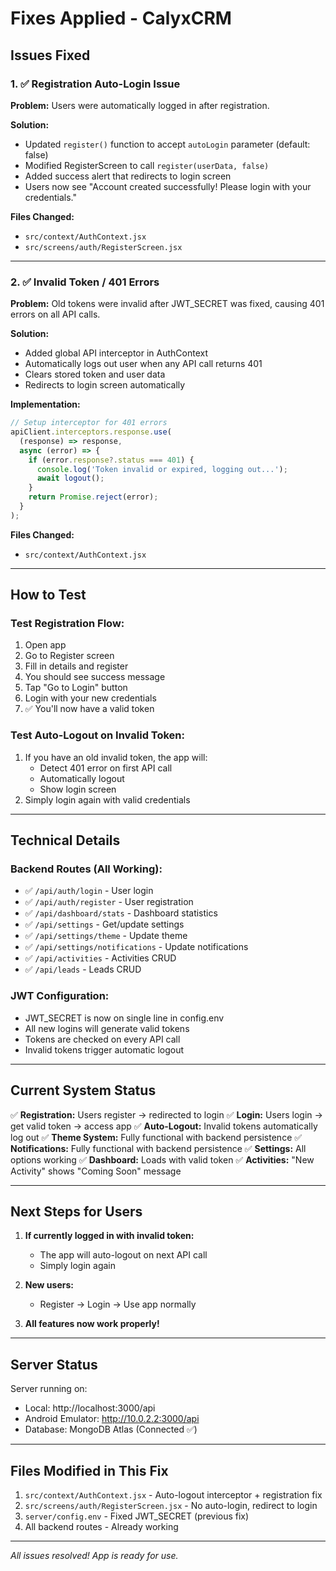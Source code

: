 # Fixes Applied - CalyxCRM

## Issues Fixed

### 1. ✅ Registration Auto-Login Issue
**Problem:** Users were automatically logged in after registration.

**Solution:**
- Updated `register()` function to accept `autoLogin` parameter (default: false)
- Modified RegisterScreen to call `register(userData, false)` 
- Added success alert that redirects to login screen
- Users now see "Account created successfully! Please login with your credentials."

**Files Changed:**
- `src/context/AuthContext.jsx`
- `src/screens/auth/RegisterScreen.jsx`

---

### 2. ✅ Invalid Token / 401 Errors
**Problem:** Old tokens were invalid after JWT_SECRET was fixed, causing 401 errors on all API calls.

**Solution:**
- Added global API interceptor in AuthContext
- Automatically logs out user when any API call returns 401
- Clears stored token and user data
- Redirects to login screen automatically

**Implementation:**
```javascript
// Setup interceptor for 401 errors
apiClient.interceptors.response.use(
  (response) => response,
  async (error) => {
    if (error.response?.status === 401) {
      console.log('Token invalid or expired, logging out...');
      await logout();
    }
    return Promise.reject(error);
  }
);
```

**Files Changed:**
- `src/context/AuthContext.jsx`

---

## How to Test

### Test Registration Flow:
1. Open app
2. Go to Register screen
3. Fill in details and register
4. You should see success message
5. Tap "Go to Login" button
6. Login with your new credentials
7. ✅ You'll now have a valid token

### Test Auto-Logout on Invalid Token:
1. If you have an old invalid token, the app will:
   - Detect 401 error on first API call
   - Automatically logout
   - Show login screen
2. Simply login again with valid credentials

---

## Technical Details

### Backend Routes (All Working):
- ✅ `/api/auth/login` - User login
- ✅ `/api/auth/register` - User registration
- ✅ `/api/dashboard/stats` - Dashboard statistics
- ✅ `/api/settings` - Get/update settings
- ✅ `/api/settings/theme` - Update theme
- ✅ `/api/settings/notifications` - Update notifications
- ✅ `/api/activities` - Activities CRUD
- ✅ `/api/leads` - Leads CRUD

### JWT Configuration:
- JWT_SECRET is now on single line in config.env
- All new logins will generate valid tokens
- Tokens are checked on every API call
- Invalid tokens trigger automatic logout

---

## Current System Status

✅ **Registration:** Users register → redirected to login
✅ **Login:** Users login → get valid token → access app
✅ **Auto-Logout:** Invalid tokens automatically log out
✅ **Theme System:** Fully functional with backend persistence
✅ **Notifications:** Fully functional with backend persistence
✅ **Settings:** All options working
✅ **Dashboard:** Loads with valid token
✅ **Activities:** "New Activity" shows "Coming Soon" message

---

## Next Steps for Users

1. **If currently logged in with invalid token:**
   - The app will auto-logout on next API call
   - Simply login again

2. **New users:**
   - Register → Login → Use app normally

3. **All features now work properly!**

---

## Server Status

Server running on:
- Local: http://localhost:3000/api
- Android Emulator: http://10.0.2.2:3000/api
- Database: MongoDB Atlas (Connected ✅)

---

## Files Modified in This Fix

1. `src/context/AuthContext.jsx` - Auto-logout interceptor + registration fix
2. `src/screens/auth/RegisterScreen.jsx` - No auto-login, redirect to login
3. `server/config.env` - Fixed JWT_SECRET (previous fix)
4. All backend routes - Already working

---

*All issues resolved! App is ready for use.*

